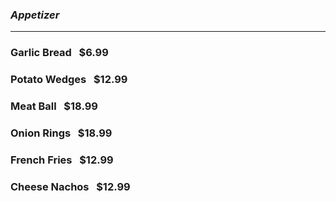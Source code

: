 ### _Appetizer_

---

### **Garlic Bread** &nbsp; $6.99

### **Potato Wedges** &nbsp; $12.99

### **Meat Ball** &nbsp; $18.99

### **Onion Rings** &nbsp; $18.99

### **French Fries** &nbsp; $12.99

### **Cheese Nachos** &nbsp; $12.99